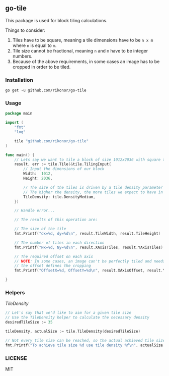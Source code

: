 go-tile
---

This package is used for block tiling calculations.

Things to consider:

1. Tiles have to be square, meaning a tile dimensions have to be `n x m` where `n` is equal to `m`.
1. Tile size cannot be fractional, meaning `n` and `m` have to be integer numbers.
1. Because of the above requirements, in some cases an image has to be cropped in order to be tiled.

### Installation

```
go get -u github.com/rikonor/go-tile
```

### Usage

```go
package main

import (
	"fmt"
	"log"

	tile "github.com/rikonor/go-tile"
)

func main() {
	// Lets say we want to tile a block of size 1012x2036 with square tiles
	result, err := tile.Tile(&tile.TilingInput{
		// Input the dimensions of our block
		Width:  1012,
		Height: 2036,

		// The size of the tiles is driven by a tile density parameter
		// The higher the density, the more tiles we expect to have in a given area
		TileDensity: tile.DensityMedium,
	})

	// Handle error...

	// The results of this operation are:

	// The size of the tile
	fmt.Printf("dx=%d, dy=%d\n", result.TileWidth, result.TileHeight)

	// The number of tiles in each direction
	fmt.Printf("Nx=%d, Ny=%d\n", result.XAxisTiles, result.YAxisTiles)

	// The required offset on each axis
	// NOTE: In some cases, an image can't be perfectly tiled and needs to be cropped
	// the offset defines the cropping
	fmt.Printf("OffsetX=%d, OffsetY=%d\n", result.XAxisOffset, result.YAxisOffset)

}
```

### Helpers

*_TileDensity_*

```go
// Let's say that we'd like to aim for a given tile size
// Use the TileDensity helper to calculate the necessary density
desiredTileSize := 35

tileDensity, actualSize := tile.TileDensity(desiredTileSize)

// Not every tile size can be reached, so the actual achieved tile size is also returned
fmt.Printf("To achieve tile size %d use tile density %f\n", actualSize, tileDensity)
```

### LICENSE

MIT
